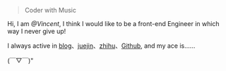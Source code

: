 

> Coder with Music


Hi, I am *@Vincent*, I think I would like to be a front-end Engineer in which way I never give up!

I always active in [blog](https://forrany.github.io)、[juejin](https://juejin.im/user/5a66dff2f265da3e4f0a4f1b)、[zhihu](https://www.zhihu.com/people/vincentko/activities)、[Github](http://github.com/huxpro), and my ace is......

(￣▽￣)"



